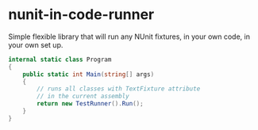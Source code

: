 # nunit-in-code-runner
Simple flexible library that will run any NUnit fixtures, in your own code, in your own set up.

```C#
internal static class Program
{
    public static int Main(string[] args)
    {
        // runs all classes with TextFixture attribute
        // in the current assembly
        return new TestRunner().Run();
    }
}
```


